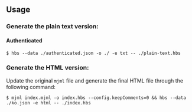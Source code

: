 ## Usage

### Generate the plain text version:

#### Authenticated

```shell
$ hbs --data ./authenticated.json -o ./ -e txt -- ./plain-text.hbs
```

### Generate the HTML version:

Update the original `mjml` file and generate the final HTML file through the following command:

```shell
$ mjml index.mjml -o index.hbs --config.keepComments=0 && hbs --data ./ko.json -e html -- ./index.hbs
```
